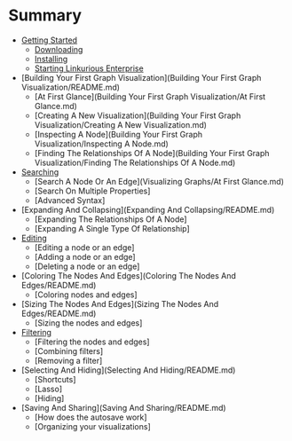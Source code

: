 # Summary

* [Getting Started](Getting-Started/README.md)
    * [Downloading](Getting-Started/Downloading.md)
    * [Installing](Getting-Started/Installing.md)
    * [Starting Linkurious Enterprise](Getting-Started/Starting.md)
* [Building Your First Graph Visualization](Building Your First Graph Visualization/README.md)
    * [At First Glance](Building Your First Graph Visualization/At First Glance.md)
    * [Creating A New Visualization](Building Your First Graph Visualization/Creating A New Visualization.md)
    * [Inspecting A Node](Building Your First Graph Visualization/Inspecting A Node.md)
    * [Finding The Relationships Of A Node](Building Your First Graph Visualization/Finding The Relationships Of A Node.md)
* [Searching](Searching/README.md)
    * [Search A Node Or An Edge](Visualizing Graphs/At First Glance.md)
    * [Search On Multiple Properties]
    * [Advanced Syntax]
* [Expanding And Collapsing](Expanding And Collapsing/README.md)
    * [Expanding The Relationships Of A Node]
    * [Expanding A Single Type Of Relationship]
* [Editing](Editing/README.md)
    * [Editing a node or an edge]
    * [Adding a node or an edge]
    * [Deleting a node or an edge]
* [Coloring The Nodes And Edges](Coloring The Nodes And Edges/README.md)
    * [Coloring nodes and edges]
* [Sizing The Nodes And Edges](Sizing The Nodes And Edges/README.md)
    * [Sizing the nodes and edges]
* [Filtering](Filtering/README.md)
    * [Filtering the nodes and edges]
    * [Combining filters]
    * [Removing a filter]
* [Selecting And Hiding](Selecting And Hiding/README.md)
    * [Shortcuts]
    * [Lasso]
    * [Hiding]
* [Saving And Sharing](Saving And Sharing/README.md)
    * [How does the autosave work]
    * [Organizing your visualizations]
